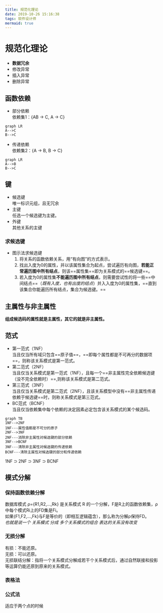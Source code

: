 ```yaml
---
title: 规范化理论
date: 2019-10-26 15:16:38
tags: 软件设计师
mermaid: true
---
```

# 规范化理论
- **数据冗余**
- 修改异常
- 插入异常
- 删除异常

## 函数依赖
- 部分依赖<br>
依赖集1：{AB -> C, A -> C}
```mermaid
graph LR
A-->C
B-->C
```
- 传递依赖<br>
依赖集2：{A -> B, B -> C}
```mermaid
graph LR
A-->B
B-->C
```

## 键
- 候选键<br>
    唯一标识元组，且无冗余 
- 主键<br>
    任选一个候选键为主键。
- 外键<br>
    其他关系的主键

### 求候选键
- 图示法求候选键
    1. 将关系的函数依赖关系，用“有向图”的方式表示。
    2. 找出入度为0的属性，并以该属性集合为起点，尝试遍历有向图，**若能正常遍历图中所有结点**，则该==属性集==即为关系模式的==候选键==。
    3. 若入度为0的属性集**不能遍历图中所有结点**，则需要尝试性的将一些==中间结点==（*既有入度，也有出度的结点*）并入入度为0的属性集，==直到该集合你能遍历所有结点，集合为候选键。==

## 主属性与非主属性
**组成候选码的属性就是主属性，其它的就是非主属性。**

## 范式
- 第一范式（1NF）<br>
当且仅当所有域只包含==原子值==，==即每个属性都是不可再分的数据项==，则称该关系模式是第一范式。
- 第二范式（2NF）<br>
当且仅当关系模式是第一范式（1NF），且每一个==非主属性完全依赖候选键（没不完全依赖时）==,则称该关系模式是第二范式。
- 第三范式（3NF）<br>
当且仅当关系模式是第二范式（2NF），且该关系模型中没有==非主属性传递依赖于候选键==时，则称关系模式是第三范式。
- BC范式（BCNF）<br>
当且仅当依赖集中每个依赖的决定因素必定包含该关系模式的某个候选码。

```mermaid
graph TB
1NF-->2NF
1NF---属性值都是不可分的原子
2NF-->3NF
2NF---消除非主属性对候选键的部分依赖
3NF-->BCNF
3NF---清除非主属性对候选键的传递依赖
BCNF---清除主属性对候选键的部分和传递依赖
```
1NF ⊃ 2NF ⊃ 3NF ⊃ BCNF

## 模式分解
### 保持函数依赖分解
数据库模式 ρ={R1,R2,...,Rk} 是关系模式 R 的一个分解，F是R上的函数依赖集，ρ中每个模式Ri上的FD集是Fi。<br>
如果{F1,F2,...,Fk}与F是等价的（即相互逻辑蕴含），那么称为分解ρ保持FD。<br>
*也就是说一个 关系模式 分成 多个关系模式的组合 表达的关系没有改变*
### 无损分解
有损：不能还原。<br>
无损：可以还原。<br>
无损联结分解：指将一个关系模式分解成若干个关系模式后，通过自然联接和投影等运算仍能还原到原来的关系模式。
### 表格法
### 公式法
适应于两个点的时候